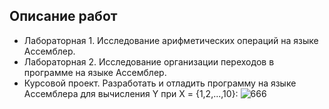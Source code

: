 ## Описание работ
- Лабораторная 1. Исследование арифметических операций на языке Ассемблер.
- Лабораторная 2. Исследование организации переходов в программе на языке Ассемблер.
- Курсовой проект. Разработать и отладить программу на языке Ассемблера для вычисления Y при X = {1,2,...,10}: 
![666](https://github.com/pirocsilin/educational/assets/97364957/923feff4-c6a7-40f5-86fa-f842534db009)
